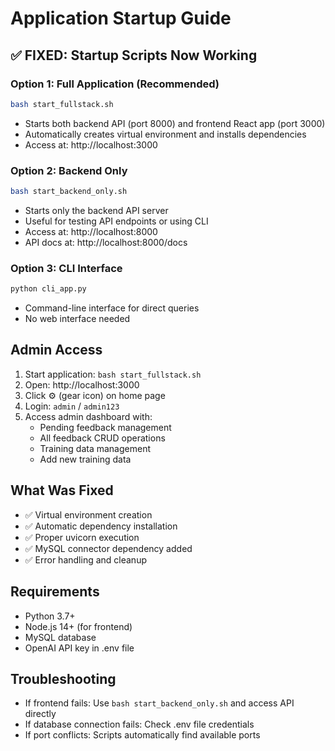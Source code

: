 # Application Startup Guide

## ✅ **FIXED: Startup Scripts Now Working**

### **Option 1: Full Application (Recommended)**
```bash
bash start_fullstack.sh
```
- Starts both backend API (port 8000) and frontend React app (port 3000)
- Automatically creates virtual environment and installs dependencies
- Access at: http://localhost:3000

### **Option 2: Backend Only**
```bash
bash start_backend_only.sh
```
- Starts only the backend API server
- Useful for testing API endpoints or using CLI
- Access at: http://localhost:8000
- API docs at: http://localhost:8000/docs

### **Option 3: CLI Interface**
```bash
python cli_app.py
```
- Command-line interface for direct queries
- No web interface needed

## **Admin Access**
1. Start application: `bash start_fullstack.sh`
2. Open: http://localhost:3000
3. Click ⚙️ (gear icon) on home page
4. Login: `admin` / `admin123`
5. Access admin dashboard with:
   - Pending feedback management
   - All feedback CRUD operations
   - Training data management
   - Add new training data

## **What Was Fixed**
- ✅ Virtual environment creation
- ✅ Automatic dependency installation
- ✅ Proper uvicorn execution
- ✅ MySQL connector dependency added
- ✅ Error handling and cleanup

## **Requirements**
- Python 3.7+
- Node.js 14+ (for frontend)
- MySQL database
- OpenAI API key in .env file

## **Troubleshooting**
- If frontend fails: Use `bash start_backend_only.sh` and access API directly
- If database connection fails: Check .env file credentials
- If port conflicts: Scripts automatically find available ports